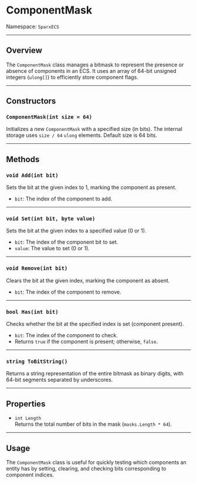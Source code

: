 # ComponentMask

Namespace: `SparxECS`

---

## Overview

The `ComponentMask` class manages a bitmask to represent the presence or absence of components in an ECS. It uses an array of 64-bit unsigned integers (`ulong[]`) to efficiently store component flags.

---

## Constructors

### `ComponentMask(int size = 64)`

Initializes a new `ComponentMask` with a specified size (in bits). The internal storage uses `size / 64` `ulong` elements. Default size is 64 bits.

---

## Methods

### `void Add(int bit)`

Sets the bit at the given index to 1, marking the component as present.

- `bit`: The index of the component to add.

---

### `void Set(int bit, byte value)`

Sets the bit at the given index to a specified value (0 or 1).

- `bit`: The index of the component bit to set.
- `value`: The value to set (0 or 1).

---

### `void Remove(int bit)`

Clears the bit at the given index, marking the component as absent.

- `bit`: The index of the component to remove.

---

### `bool Has(int bit)`

Checks whether the bit at the specified index is set (component present).

- `bit`: The index of the component to check.
- Returns `true` if the component is present; otherwise, `false`.

---

### `string ToBitString()`

Returns a string representation of the entire bitmask as binary digits, with 64-bit segments separated by underscores.

---

## Properties

- `int Length`  
  Returns the total number of bits in the mask (`masks.Length * 64`).

---

## Usage

The `ComponentMask` class is useful for quickly testing which components an entity has by setting, clearing, and checking bits corresponding to component indices.

